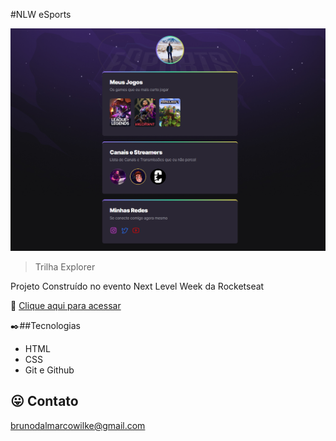 #NLW eSports 

![preview](.github/preview.png)

> Trilha Explorer

Projeto Construído no evento Next Level Week da Rocketseat

:paperclip: [Clique aqui para acessar](https://brunowilke.github.io/nlw-eSports/)

:black_nib:##Tecnologias

- HTML
- CSS
- Git e Github

## :stuck_out_tongue: Contato
brunodalmarcowilke@gmail.com